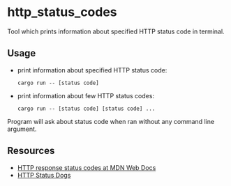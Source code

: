 # http_status_codes

Tool which prints information about specified HTTP status code in terminal.

## Usage

- print information about specified HTTP status code:

    `cargo run -- [status code]`
- print information about few HTTP status codes:

    `cargo run -- [status code] [status code] ...`

Program will ask about status code when ran without any command line argument.

## Resources

- [HTTP response status codes at MDN Web Docs](https://developer.mozilla.org/en-US/docs/Web/HTTP/Status)
- [HTTP Status Dogs](https://http.dog/)
